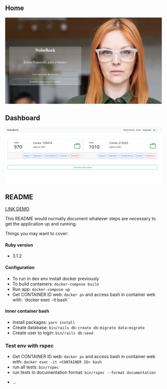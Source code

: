 ## Home

![HOME](docs/images/home.png)

## Dashboard

![Dash](docs/images/dash.png)

## README

[LINK DEMO](https://nobebank-brasil.herokuapp.com/)

This README would normally document whatever steps are necessary to get the
application up and running.

Things you may want to cover:

#### Ruby version
 - 3.1.2

#### Configuration

 - To run in dev env install docker previously
 - To build containers: `docker-compose build`
 - Run app: `docker-compose up`
 - Get CONTAINER ID web: `docker ps` and access bash in container web with: `docker exec -it <CONTAINER ID> bash``

#### Inner container bash
  - Install packages: `yarn install`
  - Create database: `bin/rails db:create db:migrate data:migrate`
  - Create user to login: `bin/rails db:seed`

### Test env with rspec

 - Get CONTAINER ID web: `docker ps` and access bash in container web with: `docker exec -it <CONTAINER ID> bash`
 - run all tests: `bin/rspec`
 - run tests in documentation format: `bin/rspec --format documentation`

* ...
